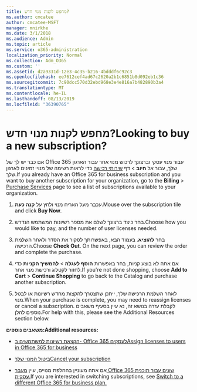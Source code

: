 ```yaml
---
title: מחפש לקנות מנוי חדש?
ms.author: cmcatee
author: cmcatee-MSFT
manager: mnirkhe
ms.date: 3/1/2018
ms.audience: Admin
ms.topic: article
ms.service: o365-administration
localization_priority: Normal
ms.collection: Adm_O365
ms.custom: ''
ms.assetid: d2a9331d-12e3-4c35-b216-4bdddf6c92c3
ms.openlocfilehash: ee7612cef4ad67c2620a2b1c6851b8d092eb1c36
ms.sourcegitcommit: 7c90dcc570d32ebd968e3e4e816a7b482890b3a4
ms.translationtype: MT
ms.contentlocale: he-IL
ms.lasthandoff: 08/13/2019
ms.locfileid: "36390765"
---
```

# <a name="looking-to-buy-a-new-subscription"></a><span data-ttu-id="52d19-102">מחפש לקנות מנוי חדש?</span><span class="sxs-lookup"><span data-stu-id="52d19-102">Looking to buy a new subscription?</span></span>

<span data-ttu-id="52d19-103">אם כבר יש לך של Office 365 עבור מנוי עסקי וברצונך לרכוש מנוי אחר עבור הארגון שלך, עבור אל **חיוב** \> דף [שירותי רכישה](https://go.microsoft.com/fwlink/p/?linkid=868433) כדי לראות רשימה של מנויי זמינים לארגון שלך.</span><span class="sxs-lookup"><span data-stu-id="52d19-103">If you already have an Office 365 for business subscription and you want to buy another subscription for your organization, go to the **Billing** \> [Purchase Services](https://go.microsoft.com/fwlink/p/?linkid=868433) page to see a list of subscriptions available to your organization.</span></span>
 
1. <span data-ttu-id="52d19-104">עכבר מעל האריח מנוי ולחץ על **קנה כעת**.</span><span class="sxs-lookup"><span data-stu-id="52d19-104">Mouse over the subscription tile and click **Buy Now**.</span></span>

2. <span data-ttu-id="52d19-105">בחר כיצד ברצונך לשלם את מספר רשיונות המשתמש הנדרש.</span><span class="sxs-lookup"><span data-stu-id="52d19-105">Choose how you would like to pay, and the number of user licenses needed.</span></span>

3. <span data-ttu-id="52d19-106">בחר **להוציא**. בעמוד הבא, באפשרותך לסקור את הסדר ולאחר השלמת הרכישה.</span><span class="sxs-lookup"><span data-stu-id="52d19-106">Choose **Check Out**. On the next page, you can review the order and complete the purchase.</span></span>

4. <span data-ttu-id="52d19-107">אם אתה לא בוצע קניות, בחר באפשרות **הוסף לעגלה** \> **להמשיך הקניות** כדי לחזור לקטלוג ורכישת מנוי אחר.</span><span class="sxs-lookup"><span data-stu-id="52d19-107">If you're not done shopping, choose **Add to Cart** \> **Continue Shopping** to go back to the Catalog and purchase another subscription.</span></span> 

5. <span data-ttu-id="52d19-108">לאחר השלמת הרכישה שלך, ייתכן שתצטרך להקצות מחדש רשיונות או לבטל מנוי.</span><span class="sxs-lookup"><span data-stu-id="52d19-108">When your purchase is complete, you may need to reassign licenses or cancel a subscription.</span></span> <span data-ttu-id="52d19-109">לקבלת עזרה בנושא זה, נא עיין בסעיף משאבים נוספים להלן.</span><span class="sxs-lookup"><span data-stu-id="52d19-109">For help with this, please see the Additional Resources section below.</span></span>

 <span data-ttu-id="52d19-110">**משאבים נוספים:**</span><span class="sxs-lookup"><span data-stu-id="52d19-110">**Additional resources:**</span></span>
  
- [<span data-ttu-id="52d19-111">הקצאת רשיונות למשתמשים ב- Office 365 לעסקים</span><span class="sxs-lookup"><span data-stu-id="52d19-111">Assign licenses to users in Office 365 for business</span></span>](https://docs.microsoft.com/en-us/office365/admin/subscriptions-and-billing/assign-licenses-to-users)
    
- [<span data-ttu-id="52d19-112">ביטול המנוי שלך</span><span class="sxs-lookup"><span data-stu-id="52d19-112">Cancel your subscription</span></span>](https://docs.microsoft.com/en-us/office365/admin/subscriptions-and-billing/cancel-your-subscription)
    
- <span data-ttu-id="52d19-113">אם אתה מעוניין בהחלפת מנויים, עיין [מעבר Office 365 שונים עבור תוכנית עסקית.](https://docs.microsoft.com/en-us/office365/admin/subscriptions-and-billing/switch-to-a-different-plan)</span><span class="sxs-lookup"><span data-stu-id="52d19-113">If you are interested in switching subscriptions, see [Switch to a different Office 365 for business plan.](https://docs.microsoft.com/en-us/office365/admin/subscriptions-and-billing/switch-to-a-different-plan)</span></span>